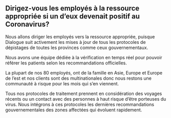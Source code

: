 ## Dirigez-vous les employés à la ressource appropriée si un d’eux devenait positif au Coronavirus?

Nous allons diriger les employés vers la ressource appropriée, puisque Dialogue suit activement les mises à jour de tous les protocoles de dépistages de toutes les provinces comme ceux gouvernementaux.

Nous avons une équipe dédiée à la vérification en temps réel pour pouvoir référer les patients selon les recommandations officielles.

La plupart de nos 80 employés, ont de la famille en Asie, Europe et Europe de l’est et nos clients sont des multinationales donc nous restons une communauté à risque pour les mois qui s’en viennent.

Tous nos protocoles de traitement prennent en considération des voyages récents ou un contact avec des personnes à haut risque d’être porteuses du virus. Nous intégrons à ces protocoles les dernières recommandations gouvernementales des zones affectées qui évoluent rapidement.
